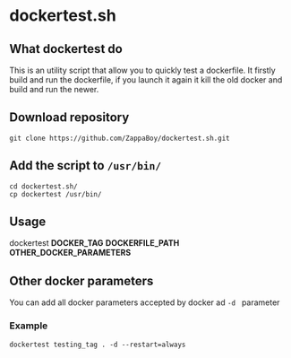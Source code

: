 # dockertest.sh

## What dockertest do
This is an utility script that allow you to quickly test a dockerfile. It firstly build and run the dockerfile, if you launch it again it kill the old docker and build and run the newer.  

## Download repository
```git clone https://github.com/ZappaBoy/dockertest.sh.git```

## Add the script to `/usr/bin/`
```
cd dockertest.sh/
cp dockertest /usr/bin/ 
```
## Usage
dockertest **DOCKER_TAG** **DOCKERFILE_PATH** **OTHER_DOCKER_PARAMETERS**

## Other docker parameters
You can add all docker parameters accepted by docker ad `-d ` parameter
### Example
```
dockertest testing_tag . -d --restart=always
```
